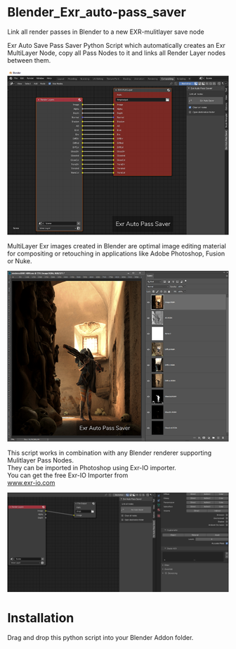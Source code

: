 # Blender_Exr_auto-pass_saver
Link all render passes in Blender to a new EXR-mulitlayer save node

Exr Auto Save Pass Saver Python Script which automatically creates an Exr MultiLayer Node, copy all Pass Nodes to it and links all Render Layer nodes between them.

![Blender UI Preview](https://github.com/3d-io/Blender_Exr_auto-pass_saver/blob/master/Exr_Auto_Pass_Saver_UI_Blender.png)
<br/>

MultiLayer Exr images created in Blender are optimal image editing material for compositing or retouching in applications like Adobe Photoshop, Fusion or Nuke.

![Photoshop preview of created Multilayer Exr Image](https://github.com/3d-io/Blender_Exr_auto-pass_saver/blob/master/Exr_Auto_Pass_Saver_Imported_in_Photoshop.png)

This script works in combination with any Blender renderer supporting Mulitlayer Pass Nodes.<br/>
They can be imported in Photoshop using Exr-IO importer.<br/>
You can get the free Exr-IO Importer from<br/>
www.exr-io.com<br/>

![Photoshop preview of created Multilayer Exr Image](https://github.com/3d-io/Blender_Exr_auto-pass_saver/blob/master/images/exr_auto-pass_saver.gif)

# Installation
Drag and drop this python script into your Blender Addon folder.
